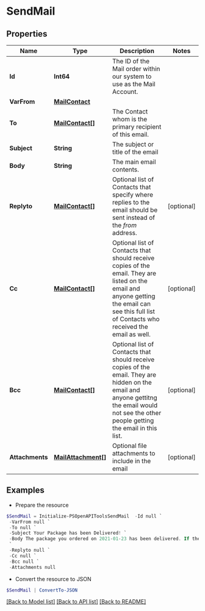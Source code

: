 # SendMail
## Properties

Name | Type | Description | Notes
------------ | ------------- | ------------- | -------------
**Id** | **Int64** | The ID of the Mail order within our system to use as the Mail Account. | 
**VarFrom** | [**MailContact**](MailContact.md) |  | 
**To** | [**MailContact[]**](MailContact.md) | The Contact whom is the primary recipient of this email. | 
**Subject** | **String** | The subject or title of the email | 
**Body** | **String** | The main email contents. | 
**Replyto** | [**MailContact[]**](MailContact.md) | Optional list of Contacts that specify where replies to the email should be sent instead of the _from_ address. | [optional] 
**Cc** | [**MailContact[]**](MailContact.md) | Optional list of Contacts that should receive copies of the email.  They are listed on the email and anyone getting the email can see this full list of Contacts who received the email as well. | [optional] 
**Bcc** | [**MailContact[]**](MailContact.md) | Optional list of Contacts that should receive copies of the email.  They are hidden on the email and anyone gettitng the email would not see the other people getting the email in this list. | [optional] 
**Attachments** | [**MailAttachment[]**](MailAttachment.md) | Optional file attachments to include in the email | [optional] 

## Examples

- Prepare the resource
```powershell
$SendMail = Initialize-PSOpenAPIToolsSendMail  -Id null `
 -VarFrom null `
 -To null `
 -Subject Your Package has been Delivered! `
 -Body The package you ordered on 2021-01-23 has been delivered. If the package is broken into many pieces, please blaim someone else.
 `
 -Replyto null `
 -Cc null `
 -Bcc null `
 -Attachments null
```

- Convert the resource to JSON
```powershell
$SendMail | ConvertTo-JSON
```

[[Back to Model list]](../README.md#documentation-for-models) [[Back to API list]](../README.md#documentation-for-api-endpoints) [[Back to README]](../README.md)

